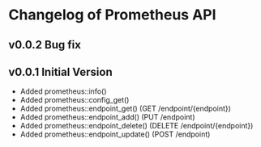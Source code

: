 # Changelog of Prometheus API

## v0.0.2 Bug fix

## v0.0.1 Initial Version

-   Added prometheus::info()
-   Added prometheus::config_get()
-   Added prometheus::endpoint_get() (GET /endpoint/{endpoint})
-   Added prometheus::endpoint_add() (PUT /endpoint)
-   Added prometheus::endpoint_delete() (DELETE /endpoint/{endpoint})
-   Added prometheus::endpoint_update() (POST /endpoint)
